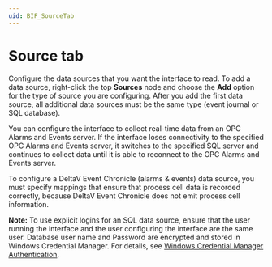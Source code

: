 ```yaml
---
uid: BIF_SourceTab
---
```


# Source tab

Configure the data sources that you want the interface to read. To add a data source, right-click the top **Sources** node and choose the **Add** option for the type of source you are configuring. After you add the first data source, all additional data sources must be the same type (event journal or SQL database).

You can configure the interface to collect real-time data from an OPC Alarms and Events server. If the interface loses connectivity to the specified OPC Alarms and Events server, it switches to the specified SQL server and continues to collect data until it is able to reconnect to the OPC Alarms and Events server.

To configure a DeltaV Event Chronicle (alarms & events) data source, you must specify mappings that ensure that process cell data is recorded correctly, because DeltaV Event Chronicle does not emit process cell information.
    
**Note:** To use explicit logins for an SQL data source, ensure that the user running the interface and the user configuring the interface are the same user. Database user name and Password are encrypted and stored in Windows Credential Manager. For details, see [Windows Credential Manager Authentication](xref:BIF_WindowsCredentialManagerAuthentication).
